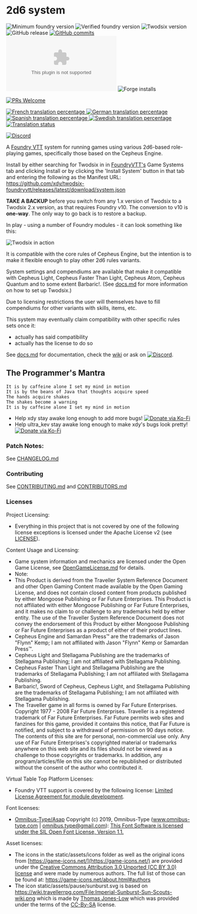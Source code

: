 # 2d6 system

<img title="Minimum foundry version" src="https://img.shields.io/badge/dynamic/json?url=https://raw.githubusercontent.com/xdy/twodsix-foundryvtt/master/static/system.json&label=Minimum%20Foundry%20version&query=compatibility.minimum&style=flat-square&color=important"> <img title="Verified foundry version" src="https://img.shields.io/badge/dynamic/json?url=https://raw.githubusercontent.com/xdy/twodsix-foundryvtt/master/static/system.json&label=Verified%20Foundry%20version&query=compatibility.verified&style=flat-square&color=important"> <img title="Twodsix version" src="https://img.shields.io/badge/dynamic/json?url=https://raw.githubusercontent.com/xdy/twodsix-foundryvtt/master/static/system.json&label=Twodsix%20version&query=version&style=flat-square&color=success"> ![GitHub release](https://img.shields.io/github/release-date/xdy/twodsix-foundryvtt) [![GitHub commits](https://img.shields.io/github/commits-since/xdy/twodsix-foundryvtt/latest)](https://github.com/xdy/twodsix-foundryvtt/commits/) ![the latest version zip](https://img.shields.io/github/downloads/xdy/twodsix-foundryvtt/latest/twodsix.zip) ![Forge installs](https://img.shields.io/badge/dynamic/json?label=Forge%20Installs&query=package.installs&suffix=%25&url=https%3A%2F%2Fforge-vtt.com%2Fapi%2Fbazaar%2Fpackage%2Ftwodsix)

[![PRs Welcome](https://img.shields.io/badge/PRs-welcome-brightgreen.svg?style=flat-square)](http://makeapullrequest.com)

<a href="https://gitlocalize.com/repo/7105/fr?utm_source=badge"> <img src="https://gitlocalize.com/repo/7105/fr/badge.svg" alt="French translation percentage"/> </a>
<a href="https://gitlocalize.com/repo/7105/de?utm_source=badge"> <img src="https://gitlocalize.com/repo/7105/de/badge.svg" alt="German translation percentage"/> </a>
<a href="https://gitlocalize.com/repo/7105/es?utm_source=badge"> <img src="https://gitlocalize.com/repo/7105/es/badge.svg" alt="Spanish translation percentage"/> </a>
<a href="https://gitlocalize.com/repo/7105/sv?utm_source=badge"> <img src="https://gitlocalize.com/repo/7105/sv/badge.svg" alt="Swedish translation percentage"/> </a>
<a href="https://weblate.foundryvtt-hub.com/engage/twodsix/"><img src="https://weblate.foundryvtt-hub.com/widgets/twodsix/-/main/svg-badge.svg" alt="Translation status" /></a>

[![Discord](https://img.shields.io/discord/739941799820394606?label=Discord)](https://discord.gg/KUAwPrj)

A [Foundry VTT](https://foundryvtt.com/) system for running games using various 2d6-based role-playing games, specifically those based on the Cepheus Engine.

Install by either searching for Twodsix in in [FoundryVTT's](https://foundryvtt.com/) Game Systems tab and clicking Install or by clicking the 'Install System' button in that tab and entering the following as the Manifest URL: https://github.com/xdy/twodsix-foundryvtt/releases/latest/download/system.json

**TAKE A BACKUP** before you switch from any 1.x version of Twodsix to a Twodsix 2.x version, as that requires Foundry v10. The conversion to v10 is **one-way**. The only way to go back is to restore a backup.

In play - using a number of Foundry modules - it can look something like this:

![Twodsix in action](https://raw.githubusercontent.com/xdy/twodsix-foundryvtt/master/static/assets/twodsix_screenshot.webp)

It is compatible with the core rules of Cepheus Engine, but the intention is to make it flexible enough to play other 2d6 rules variants.

System settings and compendiums are available that make it compatible with Cepheus Light, Cepheus Faster Than Light, Cepheus Atom, Cepheus Quantum and to some extent Barbaric!. (See [docs.md](docs/docs.md) for more information on how to set up Twodsix.)

Due to licensing restrictions the user will themselves have to fill compendiums for other variants with skills, items, etc.

This system may eventually claim compatibility with other specific rules sets once it:
* actually has said compatibility 
* actually has the license to do so

See [docs.md](docs/docs.md) for documentation, check the [wiki](https://github.com/xdy/twodsix-foundryvtt/wiki) or ask on [![Discord](https://img.shields.io/discord/739941799820394606?label=Discord)](https://discord.gg/KUAwPrj).

## The Programmer's Mantra
```
It is by caffeine alone I set my mind in motion
It is by the beans of Java that thoughts acquire speed
The hands acquire shakes
The shakes become a warning
It is by caffeine alone I set my mind in motion
```

* Help xdy stay awake long enough to add more bugs! [![Donate via Ko-Fi](https://img.shields.io/badge/support-ko--fi-ff4646?style=flat-square&logo=ko-fi)](https://ko-fi.com/xdy1337)
* Help ultra_kev stay awake long enough to make xdy's bugs look pretty! [![Donate via Ko-Fi](https://img.shields.io/badge/support-ko--fi-ff4646?style=flat-square&logo=ko-fi)](https://ko-fi.com/https://ko-fi.com/ultra_kev)

### Patch Notes:
See [CHANGELOG.md](CHANGELOG.md)

### Contributing
See [CONTRIBUTING.md](CONTRIBUTING.md) and [CONTRIBUTORS.md](CONTRIBUTORS.md)

### Licenses
Project Licensing:
*  Everything in this project that is not covered by one of the following license exceptions is licensed under the Apache License v2 (see [LICENSE](LICENSE)).

Content Usage and Licensing:
*  Game system information and mechanics are licensed under the Open Game License, see [OpenGameLicense.md](OpenGameLicense.md) for details.
*  Note:
* This Product is derived from the Traveller System Reference Document and other Open Gaming Content made available by the Open Gaming License, and does not contain closed content from products published by either Mongoose Publishing or Far Future Enterprises. This Product is not affiliated with either Mongoose Publishing or Far Future Enterprises, and it makes no claim to or challenge to any trademarks held by either entity. The use of the Traveller System Reference Document does not convey the endorsement of this Product by either Mongoose Publishing or Far Future Enterprises as a product of either of their product lines.
* Cepheus Engine and Samardan Press:tm: are the trademarks of Jason "Flynn" Kemp; I am not affiliated with Jason "Flynn" Kemp or Samardan Press:tm:.    
* Cepheus Light and Stellagama Publishing are the trademarks of Stellagama Publishing; I am not affiliated with Stellagama Publishing.
* Cepheus Faster Than Light and Stellagama Publishing are the trademarks of Stellagama Publishing; I am not affiliated with Stellagama Publishing. 
* Barbaric!, Sword of Cepheus, Cepheus Light, and Stellagama Publishing are the trademarks of Stellagama Publishing; I am not affiliated with Stellagama Publishing. 
* The Traveller game in all forms is owned by Far Future Enterprises. Copyright 1977 - 2008 Far Future Enterprises. Traveller is a registered trademark of Far
Future Enterprises. Far Future permits web sites and fanzines for this game, provided it contains this notice, that Far Future is notified, and subject to a withdrawal of permission on 90 days notice. The contents of this site are for personal, non-commercial use only. Any use of Far Future Enterprises's copyrighted material or trademarks anywhere on this web site and its files should not be viewed as a challenge to those copyrights or trademarks. In addition, any program/articles/file on this site cannot be republished or distributed without the consent of the author who contributed it.


Virtual Table Top Platform Licenses:
*  Foundry VTT support is covered by the following license: [Limited License Agreement for module development](https://foundryvtt.com/article/license/).

Font licenses:
* [Omnibus-Type/Asap](https://github.com/Omnibus-Type/Asap) Copyright (c) 2019, Omnibus-Type (www.omnibus-type.com | omnibus.type@gmail.com): [This Font Software is licensed under the SIL Open Font License, Version 1.1.](http://scripts.sil.org/OFL)

Asset licenses:
* The icons in the static/assets/icons folder as well as the original icons from [https://game-icons.net/](https://game-icons.net/) are provided under the [Creative Commons Attribution 3.0 Unported (CC BY 3.0) license](https://creativecommons.org/licenses/by/3.0/) and were made by numerous authors. The full list of those can be found at: https://game-icons.net/about.html#authors
* The icon static/assets/pause/sunburst.svg is based on  https://wiki.travellerrpg.com/File:Imperial-Sunburst-Sun-Scouts-wiki.png which is made by [Thomas Jones-Low](https://wiki.travellerrpg.com/Thomas_Jones-Low) which was provided under the terms of the [CC-By-SA](https://creativecommons.org/licenses/by-nc/3.0/) license.
